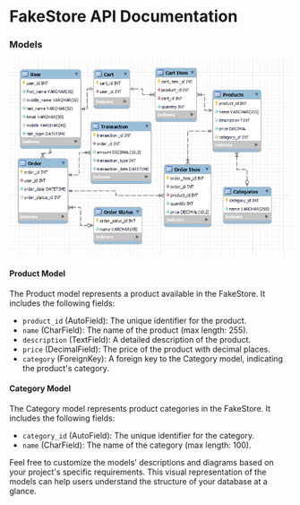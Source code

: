 # FakeStore API Documentation

### Models
![Model](/docs/fake_store_db_eer.png)

#### Product Model

The Product model represents a product available in the FakeStore. It includes the following fields:

- `product_id` (AutoField): The unique identifier for the product.
- `name` (CharField): The name of the product (max length: 255).
- `description` (TextField): A detailed description of the product.
- `price` (DecimalField): The price of the product with decimal places.
- `category` (ForeignKey): A foreign key to the Category model, indicating the product's category.

#### Category Model

The Category model represents product categories in the FakeStore. It includes the following fields:

- `category_id` (AutoField): The unique identifier for the category.
- `name` (CharField): The name of the category (max length: 100).

Feel free to customize the models' descriptions and diagrams based on your project's specific requirements. This visual representation of the models can help users understand the structure of your database at a glance.
